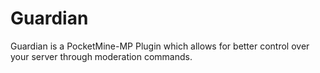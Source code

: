 # Guardian 
Guardian is a PocketMine-MP Plugin which allows for better control over your server through moderation commands.
